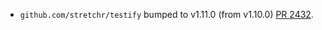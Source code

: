* `github.com/stretchr/testify` bumped to v1.11.0 (from v1.10.0) [PR 2432](https://github.com/provenance-io/provenance/pull/2432).
